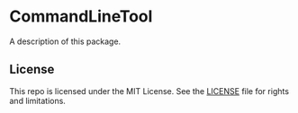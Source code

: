 # CommandLineTool

A description of this package.

## License

This repo is licensed under the MIT License. See the [LICENSE](LICENSE.md) file for rights and limitations.

